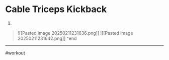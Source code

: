 # Cable Triceps Kickback
1. 
>![[Pasted image 20250211231636.png]]
>![[Pasted image 20250211231642.png]]
^end
---
#workout 